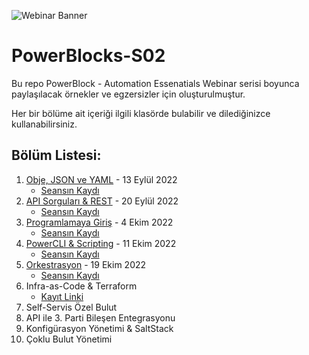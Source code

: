 ![Webinar Banner](https://user-images.githubusercontent.com/25429217/189640202-0c6284f7-93d3-4e7c-9a11-41fdc8d069e9.png)

# PowerBlocks-S02

Bu repo PowerBlock - Automation Essenatials Webinar serisi boyunca paylaşılacak örnekler ve egzersizler için oluşturulmuştur.

Her bir bölüme ait içeriği ilgili klasörde bulabilir ve dilediğinizce kullanabilirsiniz.

## Bölüm Listesi:
1. [Obje, JSON ve YAML](./E01) - 13 Eylül 2022
   - [Seansın Kaydı](https://VMware.zoom.us/rec/share/7K_7hDactgmQb4jP2VLZ1Urd_A1r0tuVu5x8I2stWkO-8c4KCkVSFvs_xqEBu93h.Bxv_M5jKmiys6ob-)
2. [API Sorguları & REST](./E02) - 20 Eylül 2022
   - [Seansın Kaydı](https://VMware.zoom.us/rec/share/isqMP76rb9Q_F-cuUlXMoaBDz4DPJ1rvUmb1YWiI0Eye3XLrj5yH-QtGIWSVSmS_.e2aHK5Hffsjo7kop)  
3. [Programlamaya Giriş](./E03) - 4 Ekim 2022
   - [Seansın Kaydı](https://VMware.zoom.us/rec/share/8Rx1KCxWs0DEg0WBHl-XR7a5lN-Jd3ooCanPLHpB4pSSXo75tLiFVUSKpuYXN6BM.B0_pkyGIhaxvV5sw)
4. [PowerCLI & Scripting](./E04) - 11 Ekim 2022
   - [Seansın Kaydı](https://VMware.zoom.us/rec/share/gccjlPaOD2O6x9ckAhpqh4_VomYtVliqBbfw3voOT6f33O7O8Mnp9VMYg1qlyODA.egJGcrIOaqkXZo8R)
5. [Orkestrasyon](./E05) - 19 Ekim 2022
   - [Seansın Kaydı](https://VMware.zoom.us/rec/share/lIh0_55v4niWSbAlNFwsFlLtDHOeuBW-8pBIgB-gFD4rmB5lxpmeg9nr0AIse8el.nt_gl-ao6OvTm3uK)
6. Infra-as-Code & Terraform
   - [Kayıt Linki](https://VMware.zoom.us/webinar/register/6616631553490/WN_oF5N9RjSR4W8CPNiRis2Cg)
7. Self-Servis Özel Bulut
8. API ile 3. Parti Bileşen Entegrasyonu
9. Konfigürasyon Yönetimi & SaltStack
10. Çoklu Bulut Yönetimi